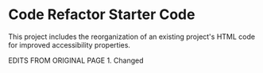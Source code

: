 # Code Refactor Starter Code
This project includes the reorganization of an existing project's HTML code for improved accessibility properties.

EDITS FROM ORIGINAL PAGE
    1. Changed <title> from website to Horiseon.
    2. Added <a href> to header for homepage navigation incase of future webpage expansion.
    3. Added alt"text" to images.
    4. Added aria label to HTML for image that had source in css.
    5. Changed <div> to appropriate semantic element which included the following:
         <header>
         <nav>
         <section>
         <article>
    6. Removed period in CSS to correspond with the appropriate semantic element instead of class.
    7. Consolidated the classes "search-engine-optimization, online-reputation-management, and social-media-marketing" into one class "section-title" to diminish repeated code.
    8. Consolidated all of the benefit classes into one "benefit-article" class. Removed additional unneeded benefit subset classes.
    9. Added <!--comment--> comments to each semantic element for clarification.
    10. added missing <id> tag to Search Engine Optimization section for appropriate navigatation from the header nav bar.
    11. CSS classes reorganization to appear in order of the html tags.